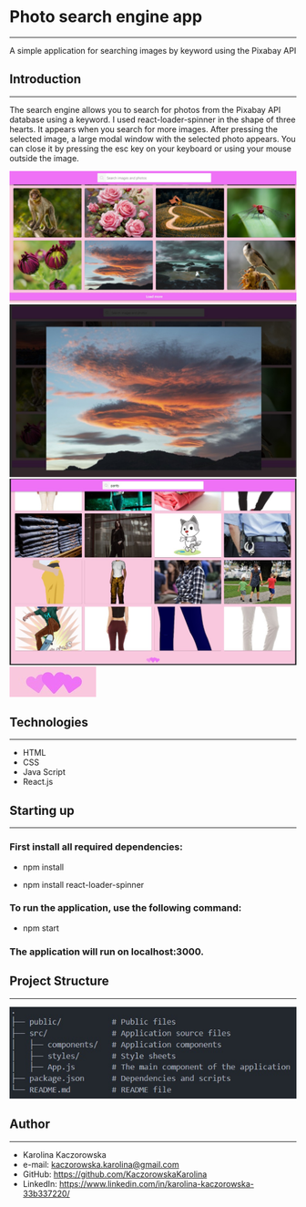 # Photo search engine app

---

A simple application for searching images by keyword using the Pixabay API

## Introduction

---

The search engine allows you to search for photos from the Pixabay API database
using a keyword. I used react-loader-spinner in the shape of three hearts. It
appears when you search for more images. After pressing the selected image, a
large modal window with the selected photo appears. You can close it by pressing
the esc key on your keyboard or using your mouse outside the image.

![View1](src/view1.jpg) ![View2](src/view2.jpg)
![View3_loader](src/view3_loader.jpg) ![Loder](src/loader.jpg)

## Technologies

---

- HTML
- CSS
- Java Script
- React.js

## Starting up

---

### First install all required dependencies:

- npm install

- npm install react-loader-spinner

### To run the application, use the following command:

- npm start

### The application will run on localhost:3000.

## Project Structure

---

![Project structure](src/Project_structure.jpg)

## Author

---

- Karolina Kaczorowska
- e-mail: kaczorowska.karolina@gmail.com
- GitHub: https://github.com/KaczorowskaKarolina
- LinkedIn: https://www.linkedin.com/in/karolina-kaczorowska-33b337220/
